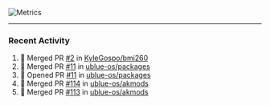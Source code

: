 ![Metrics](https://metrics.lecoq.io/KyleGospo?template=classic&base=header%2C%20activity%2C%20community%2C%20repositories%2C%20metadata&base.indepth=false&base.hireable=false&base.skip=false&config.timezone=America%2FLos_Angeles)

---
### Recent Activity
<!--START_SECTION:activity-->
1. 🎉 Merged PR [#2](https://github.com/KyleGospo/bmi260/pull/2) in [KyleGospo/bmi260](https://github.com/KyleGospo/bmi260)
2. 🎉 Merged PR [#11](https://github.com/ublue-os/packages/pull/11) in [ublue-os/packages](https://github.com/ublue-os/packages)
3. 💪 Opened PR [#11](https://github.com/ublue-os/packages/pull/11) in [ublue-os/packages](https://github.com/ublue-os/packages)
4. 🎉 Merged PR [#114](https://github.com/ublue-os/akmods/pull/114) in [ublue-os/akmods](https://github.com/ublue-os/akmods)
5. 🎉 Merged PR [#113](https://github.com/ublue-os/akmods/pull/113) in [ublue-os/akmods](https://github.com/ublue-os/akmods)
<!--END_SECTION:activity-->
